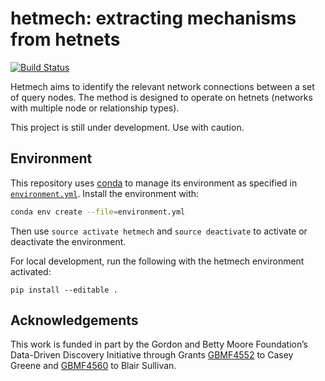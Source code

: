 # hetmech: extracting mechanisms from hetnets

[![Build Status](https://travis-ci.org/greenelab/hetmech.svg?branch=master)](https://travis-ci.org/greenelab/hetmech)

Hetmech aims to identify the relevant network connections between a set of query nodes.
The method is designed to operate on hetnets (networks with multiple node or relationship types).

This project is still under development. Use with caution.

## Environment

This repository uses [conda](http://conda.pydata.org/docs/) to manage its environment as specified in [`environment.yml`](environment.yml).
Install the environment with:

```sh
conda env create --file=environment.yml
```

Then use `source activate hetmech` and `source deactivate` to activate or deactivate the environment.

For local development, run the following with the hetmech environment activated:

`pip install --editable .`

## Acknowledgements

This work is funded in part by the Gordon and Betty Moore Foundation’s Data-Driven Discovery Initiative through Grants [GBMF4552](https://www.moore.org/grant-detail?grantId=GBMF4552) to Casey Greene and [GBMF4560](https://www.moore.org/grant-detail?grantId=GBMF4560) to Blair Sullivan.
